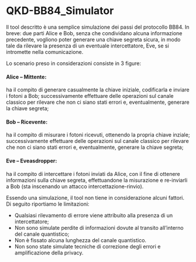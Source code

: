 # QKD-BB84_Simulator
Il tool descritto è una semplice simulazione dei passi del protocollo BB84.
In breve: due parti Alice e Bob, senza che condividano alcuna informazione precedente, vogliono poter generare una chiave segreta sicura, in modo tale da rilevare la presenza di un eventuale intercettatore, Eve, se si intromette nella comunicazione. 

Lo scenario preso in considerazioni consiste in 3 figure: 
#### Alice – Mittente: 
ha il compito di generare casualmente la chiave iniziale, codificarla  e inviare i fotoni a Bob; successivamente effettuare delle operazioni sul canale classico per rilevare che non ci siano stati errori e, eventualmente, generare la chiave segreta; 

#### Bob – Ricevente: 
ha il compito di misurare i fotoni ricevuti, ottenendo la propria chiave inziale; successivamente effettuare delle operazioni sul canale classico per rilevare che non ci siano stati errori e, eventualmente, generare la chiave segreta; 

#### Eve – Eveasdropper: 
ha il compito di intercettare i fotoni inviati da Alice, con il fine di ottenere informazioni sulla chiave segreta, effettuandone la misurazione e re-inviarli a Bob (sta inscenando un attacco intercettazione-rinvio). 

Essendo una simulazione, il tool non tiene in considerazione alcuni fattori. Di seguito riportiamo le limitazioni:
- Qualsiasi rilevamento di errore viene attribuito alla presenza di un intercettatore; 
- Non sono simulate perdite di informazioni dovute al transito all’interno del canale quantistico; 
- Non è fissato alcuna lunghezza del canale quantistico. 
- Non sono state simulate tecniche di correzione degli errori e amplificazione della privacy. 
